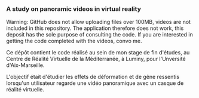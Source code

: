 ### A study on panoramic videos in virtual reality

Warning: GitHub does not allow uploading files over 100MB, videos are not included in this repository. The application therefore does not work, this deposit has the sole purpose of consulting the code. If you are interested in getting the code completed with the videos, convo me.

Ce dépôt contient le code réalisé au sein de mon stage de fin d'études, au Centre de Réalité Virtuelle de la Méditerranée, à Luminy, pour l'Unversité d'Aix-Marseille.

L'objectif était d'étudier les effets de déformation et de gêne ressentis lorsqu'un utilisateur regarde une vidéo panoramique avec un casque de réalité virtuelle.
